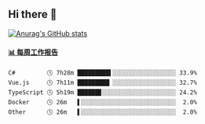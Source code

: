## Hi there 👋

[![Anurag's GitHub stats](https://github-readme-stats-orilights.vercel.app/api?username=orilights)](https://github.com/anuraghazra/github-readme-stats)

<!--
**OriLight152/OriLight152** is a ✨ _special_ ✨ repository because its `README.md` (this file) appears on your GitHub profile.

Here are some ideas to get you started:

- 🔭 I’m currently working on ...
- 🌱 I’m currently learning ...
- 👯 I’m looking to collaborate on ...
- 🤔 I’m looking for help with ...
- 💬 Ask me about ...
- 📫 How to reach me: ...
- 😄 Pronouns: ...
- ⚡ Fun fact: ...
-->

<!-- waka-box start -->
#### <a href="https://gist.github.com/92c8d5b388768c10efcba86e82b7c4fb" target="_blank">📊 每周工作报告</a>
```text
C#         🕓 7h28m █████████▌░░░░░░░░░░░░░░░░░░ 33.9%
Vue.js     🕓 7h11m █████████▏░░░░░░░░░░░░░░░░░░ 32.7%
TypeScript 🕓 5h19m ██████▊░░░░░░░░░░░░░░░░░░░░░ 24.2%
Docker     🕓 26m   ▌░░░░░░░░░░░░░░░░░░░░░░░░░░░  2.0%
Other      🕓 26m   ▌░░░░░░░░░░░░░░░░░░░░░░░░░░░  2.0%
```
<!-- Powered by https://github.com/journey-ad/waka-box-go . -->
<!-- waka-box end -->
